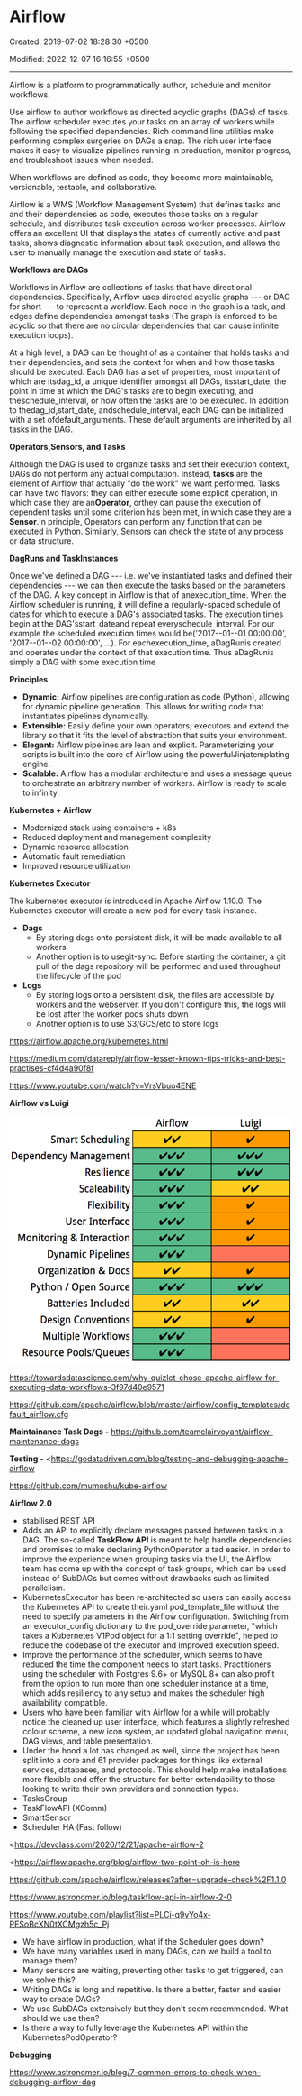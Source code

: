 # Airflow

Created: 2019-07-02 18:28:30 +0500

Modified: 2022-12-07 16:16:55 +0500

---

Airflow is a platform to programmatically author, schedule and monitor workflows.



Use airflow to author workflows as directed acyclic graphs (DAGs) of tasks. The airflow scheduler executes your tasks on an array of workers while following the specified dependencies. Rich command line utilities make performing complex surgeries on DAGs a snap. The rich user interface makes it easy to visualize pipelines running in production, monitor progress, and troubleshoot issues when needed.



When workflows are defined as code, they become more maintainable, versionable, testable, and collaborative.



Airflow is a WMS (Workflow Management System) that defines tasks and and their dependencies as code, executes those tasks on a regular schedule, and distributes task execution across worker processes. Airflow offers an excellent UI that displays the states of currently active and past tasks, shows diagnostic information about task execution, and allows the user to manually manage the execution and state of tasks.



**Workflows are DAGs**

Workflows in Airflow are collections of tasks that have directional dependencies. Specifically, Airflow uses directed acyclic graphs --- or DAG for short --- to represent a workflow. Each node in the graph is a task, and edges define dependencies amongst tasks (The graph is enforced to be acyclic so that there are no circular dependencies that can cause infinite execution loops).



At a high level, a DAG can be thought of as a container that holds tasks and their dependencies, and sets the context for when and how those tasks should be executed. Each DAG has a set of properties, most important of which are itsdag_id, a unique identifier amongst all DAGs, itsstart_date, the point in time at which the DAG's tasks are to begin executing, and theschedule_interval, or how often the tasks are to be executed. In addition to thedag_id,start_date, andschedule_interval, each DAG can be initialized with a set ofdefault_arguments. These default arguments are inherited by all tasks in the DAG.



**Operators,Sensors, and Tasks**

Although the DAG is used to organize tasks and set their execution context, DAGs do not perform any actual computation. Instead, **tasks** are the element of Airflow that actually "do the work" we want performed. Tasks can have two flavors: they can either execute some explicit operation, in which case they are an**Operator**, orthey can pause the execution of dependent tasks until some criterion has been met, in which case they are a **Sensor**.In principle, Operators can perform any function that can be executed in Python. Similarly, Sensors can check the state of any process or data structure.



**DagRuns and TaskInstances**

Once we've defined a DAG --- i.e. we've instantiated tasks and defined their dependencies --- we can then execute the tasks based on the parameters of the DAG. A key concept in Airflow is that of anexecution_time. When the Airflow scheduler is running, it will define a regularly-spaced schedule of dates for which to execute a DAG's associated tasks. The execution times begin at the DAG'sstart_dateand repeat everyschedule_interval. For our example the scheduled execution times would be('2017--01--01 00:00:00', '2017--01--02 00:00:00', ...). For eachexecution_time, aDagRunis created and operates under the context of that execution time. Thus aDagRunis simply a DAG with some execution time



**Principles**
-   **Dynamic:** Airflow pipelines are configuration as code (Python), allowing for dynamic pipeline generation. This allows for writing code that instantiates pipelines dynamically.
-   **Extensible:** Easily define your own operators, executors and extend the library so that it fits the level of abstraction that suits your environment.
-   **Elegant:** Airflow pipelines are lean and explicit. Parameterizing your scripts is built into the core of Airflow using the powerfulJinjatemplating engine.
-   **Scalable:** Airflow has a modular architecture and uses a message queue to orchestrate an arbitrary number of workers. Airflow is ready to scale to infinity.



**Kubernetes + Airflow**
-   Modernized stack using containers + k8s
-   Reduced deployment and management complexity
-   Dynamic resource allocation
-   Automatic fault remediation
-   Improved resource utilization



**Kubernetes Executor**

The kubernetes executor is introduced in Apache Airflow 1.10.0. The Kubernetes executor will create a new pod for every task instance.


-   **Dags**
    -   By storing dags onto persistent disk, it will be made available to all workers
    -   Another option is to usegit-sync. Before starting the container, a git pull of the dags repository will be performed and used throughout the lifecycle of the pod
-   **Logs**
    -   By storing logs onto a persistent disk, the files are accessible by workers and the webserver. If you don't configure this, the logs will be lost after the worker pods shuts down
    -   Another option is to use S3/GCS/etc to store logs



<https://airflow.apache.org/kubernetes.html>



<https://medium.com/datareply/airflow-lesser-known-tips-tricks-and-best-practises-cf4d4a90f8f>

<https://www.youtube.com/watch?v=VrsVbuo4ENE>



**Airflow vs Luigi**

![Airflow Luigi Smart Scheduling Dependency Management Resilience Scaleability Flexibility User Interface Monitoring & Interaction Dynamic Pipelines Organization & Docs Python / Open Source Batteries Included Design Conventions Multiple Workflows Resource Pools/Queues ](../../media/Technologies-Apache-Airflow-image1.png)



<https://towardsdatascience.com/why-quizlet-chose-apache-airflow-for-executing-data-workflows-3f97d40e9571>



<https://github.com/apache/airflow/blob/master/airflow/config_templates/default_airflow.cfg>



**Maintainance Task Dags -** <https://github.com/teamclairvoyant/airflow-maintenance-dags>



**Testing -** <https://godatadriven.com/blog/testing-and-debugging-apache-airflow

<https://github.com/mumoshu/kube-airflow>



**Airflow 2.0**
-   stabilised REST API
-   Adds an API to explicitly declare messages passed between tasks in a DAG. The so-called **TaskFlow API** is meant to help handle dependencies and promises to make declaring PythonOperator a tad easier. In order to improve the experience when grouping tasks via the UI, the Airflow team has come up with the concept of task groups, which can be used instead of SubDAGs but comes without drawbacks such as limited parallelism.
-   KubernetesExecutor has been re-architected so users can easily access the Kubernetes API to create their.yaml pod_template_file without the need to specify parameters in the Airflow configuration. Switching from an executor_config dictionary to the pod_override parameter, "which takes a Kubernetes V1Pod object for a 1:1 setting override", helped to reduce the codebase of the executor and improved execution speed.
-   Improve the performance of the scheduler, which seems to have reduced the time the component needs to start tasks. Practitioners using the scheduler with Postgres 9.6+ or MySQL 8+ can also profit from the option to run more than one scheduler instance at a time, which adds resiliency to any setup and makes the scheduler high availability compatible.
-   Users who have been familiar with Airflow for a while will probably notice the cleaned up user interface, which features a slightly refreshed colour scheme, a new icon system, an updated global navigation menu, DAG views, and table presentation.
-   Under the hood a lot has changed as well, since the project has been split into a core and 61 provider packages for things like external services, databases, and protocols. This should help make installations more flexible and offer the structure for better extendability to those looking to write their own providers and connection types.
-   TasksGroup
-   TaskFlowAPI (XComm)
-   SmartSensor
-   Scheduler HA (Fast follow)



<https://devclass.com/2020/12/21/apache-airflow-2

<https://airflow.apache.org/blog/airflow-two-point-oh-is-here

<https://github.com/apache/airflow/releases?after=upgrade-check%2F1.1.0>

<https://www.astronomer.io/blog/taskflow-api-in-airflow-2-0>

<https://www.youtube.com/playlist?list=PLCi-q9vYo4x-PESoBcXN0tXCMgzh5c_Pj>
-   We have airflow in production, what if the Scheduler goes down?
-   We have many variables used in many DAGs, can we build a tool to manage them?
-   Many sensors are waiting, preventing other tasks to get triggered, can we solve this?
-   Writing DAGs is long and repetitive. Is there a better, faster and easier way to create DAGs?
-   We use SubDAGs extensively but they don't seem recommended. What should we use then?
-   Is there a way to fully leverage the Kubernetes API within the KubernetesPodOperator?







**Debugging**

<https://www.astronomer.io/blog/7-common-errors-to-check-when-debugging-airflow-dag>


